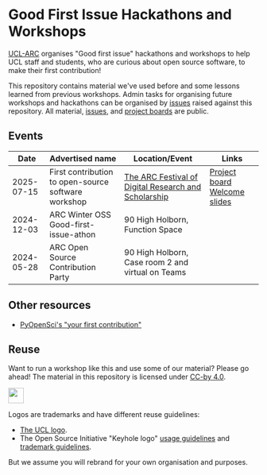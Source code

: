 # Good First Issue Hackathons and Workshops

[UCL-ARC] organises "Good first issue" hackathons and workshops to help UCL staff and students, who are curious about open source software, to make their first contribution!

[UCL-ARC]: https://ucl.ac.uk/arc

This repository contains material we've used before and some lessons learned from previous workshops.
Admin tasks for organising future workshops and hackathons can be organised by [issues] raised against this repository.
All material, [issues], and [project boards] are public.

[issues]: https://github.com/UCL-ARC/good-first-issue-hackathons/issues
[project boards]: https://github.com/UCL-ARC/good-first-issue-hackathons/projects

## Events

| Date       | Advertised name                                     | Location/Event                                                                                                                                                             | Links                                                                                                                                |
| ---------- | --------------------------------------------------- | -------------------------------------------------------------------------------------------------------------------------------------------------------------------------- | ------------------------------------------------------------------------------------------------------------------------------------ |
| 2025-07-15 | First contribution to open-source software workshop | [The ARC Festival of Digital Research and Scholarship](https://www.ucl.ac.uk/advanced-research-computing/events/2025/jul/festival-digital-research-innovation-scholarship) | [Project board](https://github.com/orgs/UCL-ARC/projects/151) [Welcome slides](http://scnlf.me/2025-07-15-Good-First-Issue-Welcome/) |
| 2024-12-03 | ARC Winter OSS Good-first-issue-athon               | 90 High Holborn, Function Space                                                                                                                                            |                                                                                                                                      |
| 2024-05-28 | ARC Open Source Contribution Party                  | 90 High Holborn, Case room 2 and virtual on Teams                                                                                                                          |                                                                                                                                      |
## Other resources

- [PyOpenSci's "your first contribution"](https://www.pyopensci.org/lessons/contribute-open-source/your-first-contribution.html)


## Reuse

Want to run a workshop like this and use some of our material? Please go ahead!
The material in this repository is licensed under [CC-by 4.0](https://creativecommons.org/licenses/by/4.0/).

<img src="https://mirrors.creativecommons.org/presskit/buttons/88x31/png/by.png" height="31" />

Logos are trademarks and have different reuse guidelines:

- [The UCL logo](https://www.ucl.ac.uk/brand/brand-essentials/ucl-logo).
- The Open Source Initiative "Keyhole logo" [usage guidelines](https://opensource.org/logo-usage-guidelines) and [trademark guidelines](https://opensource.org/about/trademark-guidelines).

But we assume you will rebrand for your own organisation and purposes.
